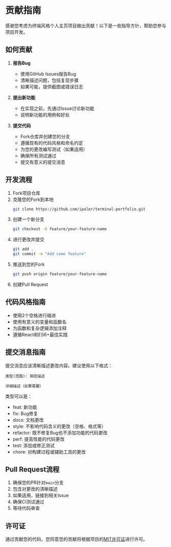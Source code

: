# 贡献指南

感谢您考虑为终端风格个人主页项目做出贡献！以下是一些指导方针，帮助您参与项目开发。

## 如何贡献

1. **报告Bug**
   - 使用GitHub Issues报告Bug
   - 清晰描述问题，包括复现步骤
   - 如果可能，提供截图或错误日志

2. **提出新功能**
   - 在实现之前，先通过Issue讨论新功能
   - 说明新功能的用例和好处

3. **提交代码**
   - Fork仓库并创建您的分支
   - 遵循现有的代码风格和命名约定
   - 为您的更改编写测试（如果适用）
   - 确保所有测试通过
   - 提交有意义的提交消息

## 开发流程

1. Fork项目仓库
2. 克隆您的Fork到本地
   ```bash
   git clone https://github.com/ipaler/terminal-portfolio.git
   ```
3. 创建一个新分支
   ```bash
   git checkout -b feature/your-feature-name
   ```
4. 进行更改并提交
   ```bash
   git add .
   git commit -m "Add some feature"
   ```
5. 推送到您的Fork
   ```bash
   git push origin feature/your-feature-name
   ```
6. 创建Pull Request

## 代码风格指南

- 使用2个空格进行缩进
- 使用有意义的变量和函数名
- 为函数和复杂逻辑添加注释
- 遵循React和ES6+最佳实践

## 提交消息指南

提交消息应该清晰描述更改内容。建议使用以下格式：

```
类型(范围): 简短描述

详细描述（如果需要）
```

类型可以是：
- feat: 新功能
- fix: Bug修复
- docs: 文档更改
- style: 不影响代码含义的更改（空格、格式等）
- refactor: 既不修复Bug也不添加功能的代码更改
- perf: 提高性能的代码更改
- test: 添加或修正测试
- chore: 对构建过程或辅助工具的更改

## Pull Request流程

1. 确保您的PR针对`main`分支
2. 包含对更改的清晰描述
3. 如果适用，链接到相关Issue
4. 确保CI测试通过
5. 等待代码审查

## 许可证

通过贡献您的代码，您同意您的贡献将根据项目的[MIT许可证](LICENSE)进行许可。